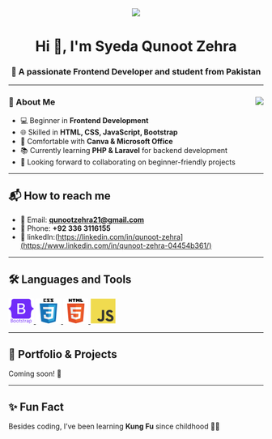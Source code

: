 
<div align="center">
  <img height="150" src="https://media.giphy.com/media/M9gbBd9nbDrOTu1Mqx/giphy.gif"  />
</div>

<h1 align="center">Hi 👋, I'm Syeda Qunoot Zehra</h1>
<h3 align="center">🌱 A passionate Frontend Developer and student from Pakistan</h3>

---

###


<img align="right" height="150" src="https://i.imgflip.com/65efzo.gif"  />


### 🚀 About Me  
- 💻 Beginner in **Frontend Development**  
- 🌐 Skilled in **HTML, CSS, JavaScript, Bootstrap**  
- 🎨 Comfortable with **Canva & Microsoft Office**  
- 📚 Currently learning **PHP & Laravel** for backend development  
- 🤝 Looking forward to collaborating on beginner-friendly projects  

---

## 📬 How to reach me  
- 📧 Email: **qunootzehra21@gmail.com**  
- 📱 Phone: **+92 336 3116155**  
- 💼 linkedIn:(https://linkedin.com/in/qunoot-zehra](https://www.linkedin.com/in/qunoot-zehra-04454b361/) 

---

## 🛠️ Languages and Tools  
<p align="left">
<a href="https://getbootstrap.com" target="_blank" rel="noreferrer">
<img src="https://raw.githubusercontent.com/devicons/devicon/master/icons/bootstrap/bootstrap-plain-wordmark.svg" alt="bootstrap" width="50" height="50"/>
</a> 
<a href="https://www.w3schools.com/css/" target="_blank" rel="noreferrer">
<img src="https://raw.githubusercontent.com/devicons/devicon/master/icons/css3/css3-original-wordmark.svg" alt="css3" width="50" height="50"/>
</a> 
<a href="https://www.w3.org/html/" target="_blank" rel="noreferrer">
<img src="https://raw.githubusercontent.com/devicons/devicon/master/icons/html5/html5-original-wordmark.svg" alt="html5" width="50" height="50"/>
</a> 
<a href="https://developer.mozilla.org/en-US/docs/Web/JavaScript" target="_blank" rel="noreferrer">
<img src="https://raw.githubusercontent.com/devicons/devicon/master/icons/javascript/javascript-original.svg" alt="javascript" width="50" height="50"/>
</a> 
</p>

---

## 🔗 Portfolio & Projects  
Coming soon! 🚀  

---

## ✨ Fun Fact  
Besides coding, I’ve been learning **Kung Fu** since childhood 🥋💪  
###



